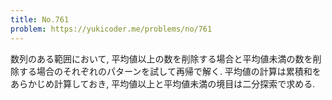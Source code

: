 ```yaml
---
title: No.761
problem: https://yukicoder.me/problems/no/761
---
```

数列のある範囲において, 平均値以上の数を削除する場合と平均値未満の数を削除する場合のそれぞれのパターンを試して再帰で解く. 平均値の計算は累積和をあらかじめ計算しておき, 平均値以上と平均値未満の境目は二分探索で求める.
